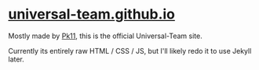 # [universal-team.github.io](https://universal-team.github.io)

Mostly made by [Pk11](https://github.com/Epicpkmn11), this is the official Universal-Team site.

Currently its entirely raw HTML / CSS / JS, but I'll likely redo it to use Jekyll later.
